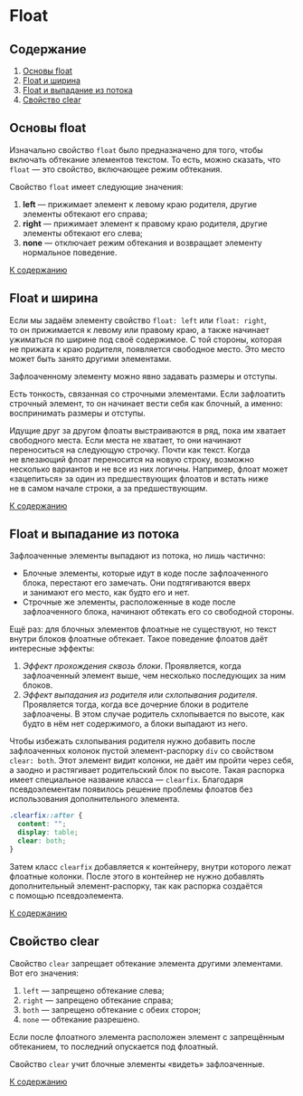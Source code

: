 # Float

## Содержание

1. [Основы float](#основы-float)
2. [Float и ширина](#float-иширина)
3. [Float и выпадание из потока](#float-ивыпадание-изпотока)
4. [Свойство clear](#свойство-clear)

## Основы float

Изначально свойство `float` было предназначено для того, чтобы включать обтекание элементов текстом. То есть, можно сказать, что `float` — это свойство, включающее режим обтекания.

Свойство `float` имеет следующие значения:

1. **left** — прижимает элемент к левому краю родителя, другие элементы обтекают его справа;
2. **right** — прижимает элемент к правому краю родителя, другие элементы обтекают его слева;
3. **none** — отключает режим обтекания и возвращает элементу нормальное поведение.

[К содержанию](#содержание)

## Float и ширина

Если мы задаём элементу свойство `float: left` или `float: right`, то он прижимается к левому или правому краю, а также начинает ужиматься по ширине под своё содержимое. С той стороны, которая не прижата к краю родителя, появляется свободное место. Это место может быть занято другими элементами.

Зафлоаченному элементу можно явно задавать размеры и отступы.

Есть тонкость, связанная со строчными элементами. Если зафлоатить строчный элемент, то он начинает вести себя как блочный, а именно: воспринимать размеры и отступы.

Идущие друг за другом флоаты выстраиваются в ряд, пока им хватает свободного места. Если места не хватает, то они начинают переноситься на следующую строчку. Почти как текст. Когда не влезающий флоат переносится на новую строку, возможно несколько вариантов и не все из них логичны. Например, флоат может «зацепиться» за один из предшествующих флоатов и встать ниже не в самом начале строки, а за предшествующим.

[К содержанию](#содержание)

## Float и выпадание из потока

Зафлоаченные элементы выпадают из потока, но лишь частично:

- Блочные элементы, которые идут в коде после зафлоаченного блока, перестают его замечать. Они подтягиваются вверх и занимают его место, как будто его и нет.
- Строчные же элементы, расположенные в коде после зафлоаченного блока, начинают обтекать его со свободной стороны.

Ещё раз: для блочных элементов флоатные не существуют, но текст внутри блоков флоатные обтекает. Такое поведение флоатов даёт интересные эффекты:

1. _Эффект прохождения сквозь блоки_. Проявляется, когда зафлоаченный элемент выше, чем несколько последующих за ним блоков.
2. _Эффект выпадания из родителя или схлопывания родителя_. Проявляется тогда, когда все дочерние блоки в родителе зафлоачены. В этом случае родитель схлопывается по высоте, как будто в нём нет содержимого, а блоки выпадают из него.

Чтобы избежать схлопывания родителя нужно добавить после зафлоаченных колонок пустой элемент-распорку `div` со свойством `clear: both`. Этот элемент видит колонки, не даёт им пройти через себя, а заодно и растягивает родительский блок по высоте. Такая распорка имеет специальное название класса — `clearfix`. Благодаря псевдоэлементам появилось решение проблемы флоатов без использования дополнительного элемента.

```css
.clearfix::after {
  content: "";
  display: table;
  clear: both;
}
```

Затем класс `clearfix` добавляется к контейнеру, внутри которого лежат флоатные колонки. После этого в контейнер не нужно добавлять дополнительный элемент-распорку, так как распорка создаётся с помощью псевдоэлемента.

[К содержанию](#содержание)

## Свойство clear

Свойство `clear` запрещает обтекание элемента другими элементами. Вот его значения:

1. `left` — запрещено обтекание слева;
2. `right` — запрещено обтекание справа;
3. `both` — запрещено обтекание с обеих сторон;
4. `none` — обтекание разрешено.

Если после флоатного элемента расположен элемент с запрещённым обтеканием, то последний опускается под флоатный.

Свойство `clear` учит блочные элементы «видеть» зафлоаченные.

[К содержанию](#содержание)
